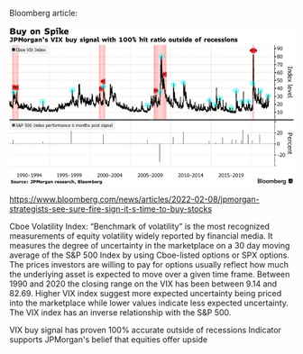 Bloomberg article: 

![](./JPMorganStrategists.png)

https://www.bloomberg.com/news/articles/2022-02-08/jpmorgan-strategists-see-sure-fire-sign-it-s-time-to-buy-stocks

Cboe Volatility Index: “Benchmark of volatility” is the most recognized measurements of equity volatility widely reported by financial media. It measures the degree of uncertainty in the marketplace on a 30 day moving average of the S&P 500 Index by using Cboe-listed options or SPX options. The prices investors are willing to pay for options usually reflect how much the underlying asset is expected to move over a given time frame. Between 1990 and 2020 the closing range on the VIX has been between 9.14 and 82.69. Higher VIX index suggest more expected uncertainty being priced into the marketplace while lower values indicate less expected uncertainty. The VIX index has an inverse relationship with the S&P 500. 


VIX buy signal has proven 100% accurate outside of recessions
Indicator supports JPMorgan's belief that equities offer upside
